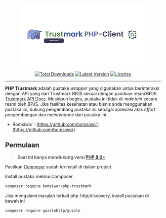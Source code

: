 <p align="center">
    <img src="https://raw.githubusercontent.com/bomsiwor/php-trustmark/main/art/logo.png" width="400" alt="PHP Trustmark">
    <p align="center">
        <a href="https://packagist.org/packages/bomsiwor/php-trustmark"><img alt="Total Downloads" src="https://img.shields.io/packagist/dt/bomsiwor/php-trustmark"></a>
        <a href="https://packagist.org/packages/bomsiwor/php-trustmark"><img alt="Latest Version" src="https://img.shields.io/packagist/v/bomsiwor/php-trustmark"></a>
        <a href="https://packagist.org/packages/bomsiwor/php-trustmark"><img alt="License" src="https://img.shields.io/packagist/l/bomsiwor/php-trustmark"></a>
    </p>
</p>

-----

**PHP Trustmark** adalah pustaka *wrapper*  yang digunakan untuk berinteraksi dengan API yang dari Trustmark BPJS sesuai dengan panduan resmi BPJS [Trustmark API Docs](https://dvlp.bpjs-kesehatan.go.id:8888/trust-mark). Meskipun begitu, pustaka ini tidak di-*maintain* secara resmi oleh BPJS. Jika fasilitas kesehatan atau bisnis anda menggunakan pustaka ini, dukung pengembang pustaka ini sebagai apresiasi atas *effort*  pengembangan dan *maintenance*  dari pustaka ini :

- Bomsiwor : [https://github.com/bomsiwor](https://github.com/bomsiwor) 

## Permulaan

> **Saat ini hanya mendukung versi [PHP 8.0+](https://php.net/releases/)**

Pastikan [Composer](https://getcomposer.org/) sudah terinstall di dalam project.

Install pustaka melalui Composer.

```bash
composer require bomsiwor/php-trustmark
```

Jika mengalami masalah terkait php-http/discovery, install pustakan di bawah ini

```bash
composer require guzzlehttp/guzzle
```
